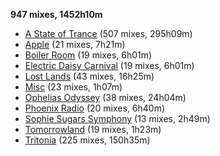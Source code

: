 **947 mixes, 1452h10m**

- [A State of Trance](Broadcasts/A%20State%20of%20Trance.md) (507 mixes, 295h09m)
- [Apple](Broadcasts/Apple.md) (21 mixes, 7h21m)
- [Boiler Room](Broadcasts/Boiler%20Room.md) (19 mixes, 6h01m)
- [Electric Daisy Carnival](Broadcasts/Electric%20Daisy%20Carnival.md) (19 mixes, 6h01m)
- [Lost Lands](Broadcasts/Lost%20Lands.md) (43 mixes, 16h25m)
- [Misc](Broadcasts/Misc.md) (23 mixes, 1h07m)
- [Ophelias Odyssey](Broadcasts/Ophelias%20Odyssey.md) (38 mixes, 24h04m)
- [Phoenix Radio](Broadcasts/Phoenix%20Radio.md) (20 mixes, 6h40m)
- [Sophie Sugars Symphony](Broadcasts/Sophie%20Sugars%20Symphony.md) (13 mixes, 2h49m)
- [Tomorrowland](Broadcasts/Tomorrowland.md) (19 mixes, 1h23m)
- [Tritonia](Broadcasts/Tritonia.md) (225 mixes, 150h35m)

